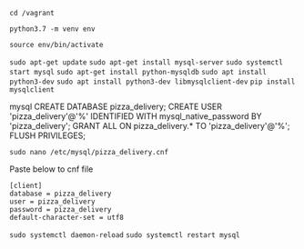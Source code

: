 `cd /vagrant`

`python3.7 -m venv env`

`source env/bin/activate`

`sudo apt-get update`
`sudo apt-get install mysql-server`
`sudo systemctl start mysql`
`sudo apt-get install python-mysqldb`
`sudo apt install python3-dev`
`sudo apt install python3-dev libmysqlclient-dev`
`pip install mysqlclient`

mysql
CREATE DATABASE pizza_delivery;
CREATE USER 'pizza_delivery'@'%' IDENTIFIED WITH mysql_native_password BY 'pizza_delivery';
GRANT ALL ON pizza_delivery.* TO 'pizza_delivery'@'%';
FLUSH PRIVILEGES;

`sudo nano /etc/mysql/pizza_delivery.cnf`

Paste below to cnf file
```
[client]
database = pizza_delivery
user = pizza_delivery
password = pizza_delivery
default-character-set = utf8
```

`sudo systemctl daemon-reload`
`sudo systemctl restart mysql`


